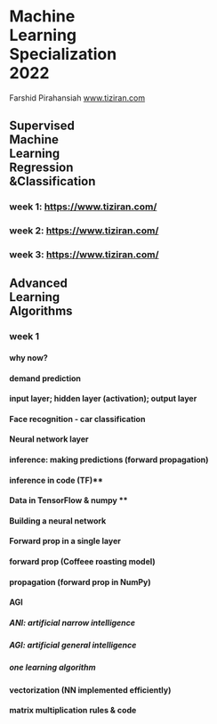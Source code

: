 # Machine <br /> Learning  <br /> Specialization <br /> 2022
Farshid Pirahansiah
www.tiziran.com

## Supervised <br /> Machine<br /> Learning<br />  Regression <br />&Classification

### week 1: https://www.tiziran.com/
### week 2: https://www.tiziran.com/
### week 3: https://www.tiziran.com/

## Advanced <br /> Learning <br /> Algorithms

### week 1


#### why now?
#### demand prediction
#### input layer; hidden layer (activation); output layer
#### Face recognition - car classification 
#### Neural network layer
#### inference: making predictions (forward propagation)
#### inference in code (TF)**
#### Data in TensorFlow & numpy **
#### Building a neural network
#### Forward prop in a single layer
#### forward prop (Coffeee roasting model)
#### propagation (forward prop in NumPy)
#### AGI
##### ANI: artificial narrow intelligence
##### AGI: artificial general intelligence
##### one learning algorithm
#### vectorization (NN implemented efficiently)
#### matrix multiplication rules & code



